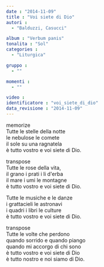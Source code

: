 ```yaml
---
date : "2014-11-09"
title : "Voi siete di Dio"
autori : 
  - "Balduzzi, Casucci"

album : "Verbum panis"
tonalita : "Sol"
categories : 
  - "Liturgica"

gruppo : 
  - ""

momenti : 
  - ""

video : 
identificatore : "voi_siete_di_dio"
data_revisione : "2014-11-09"
---
```

  
  
  
  
  
  
  
  
  
memorize  
Tutte le stelle della notte   
le nebulose le comete   
il sole su una ragnatela   
è tutto vostro e voi siete di Dio.   
  
  
transpose  
Tutte le rose della vita,   
il grano i prati i li d'erba   
il mare i umi le montagne   
è tutto vostro e voi siete di Dio.   
  
  
Tutte le musiche e le danze   
i grattacieli le astronavi   
i quadri i libri le culture   
è tutto vostro e voi siete di Dio.  
  
  
  
  
   
  
  
  
  
  
  
transpose  
Tutte le volte che perdono   
quando sorrido e quando piango   
quando mi accorgo di chi sono   
è tutto vostro e voi siete di Dio  
è tutto nostro e noi siamo di Dio.  
  
  
  
